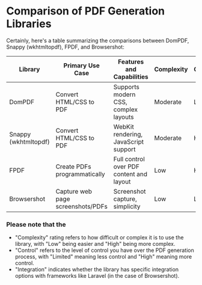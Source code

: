 # Comparison of PDF Generation Libraries

Certainly, here's a table summarizing the comparisons between DomPDF, Snappy (wkhtmltopdf), FPDF, and Browsershot:

| Library          | Primary Use Case                      | Features and Capabilities                    | Complexity | Control      | Integration   |
|------------------|---------------------------------------|----------------------------------------------|------------|--------------|---------------|
| DomPDF           | Convert HTML/CSS to PDF               | Supports modern CSS, complex layouts        | Moderate   | Limited      | Standalone    |
| Snappy (wkhtmltopdf) | Convert HTML/CSS to PDF           | WebKit rendering, JavaScript support         | Moderate   | High         | Standalone    |
| FPDF             | Create PDFs programmatically          | Full control over PDF content and layout     | Low        | High         | Standalone    |
| Browsershot      | Capture web page screenshots/PDFs     | Screenshot capture, simplicity              | Low        | Limited      | Laravel-based |


### Please note that the 

- "Complexity" rating refers to how difficult or complex it is to use the library, with "Low" being easier and "High" being more complex. 
- "Control" refers to the level of control you have over the PDF generation process, with "Limited" meaning less control and "High" meaning more control. 
- "Integration" indicates whether the library has specific integration options with frameworks like Laravel (in the case of Browsershot).
